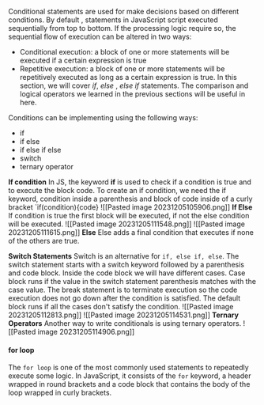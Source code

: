Conditional statements are used for make decisions based on different conditions. By default , statements in JavaScript script executed sequentially from top to bottom. If the processing logic require so, the sequential flow of execution can be altered in two ways:

- Conditional execution: a block of one or more statements will be executed if a certain expression is true
- Repetitive execution: a block of one or more statements will be repetitively executed as long as a certain expression is true. In this section, we will cover _if_, _else_ , _else if_ statements. The comparison and logical operators we learned in the previous sections will be useful in here.

Conditions can be implementing using the following ways:

- if
- if else
- if else if else
- switch
- ternary operator

**If condition**
In JS, the keyword **if** is used to check if a condition is true and to execute the block code. To create an if condition, we need the if keyword, condition inside a parenthesis and block of code inside of a curly bracket `if(condition){code}
![[Pasted image 20231205105906.png]]
**If Else**
If condition is true the first block will be executed, if not the else condition will be executed.
![[Pasted image 20231205111548.png]]
![[Pasted image 20231205111615.png]]
**Else**
Else adds a final condition that executes if none of the others are true.

**Switch Statements**
Switch is an alternative for `if, else if, else`. The switch statement starts with a switch keyword followed by a parenthesis and code block. Inside the code block we will have different cases. Case block runs if the value in the switch statement parenthesis matches with the case value. The break statement is to terminate execution so the code execution does not go down after the condition is satisfied. The default block runs if all the cases don't satisfy the condition.
![[Pasted image 20231205112813.png]]
![[Pasted image 20231205114531.png]]
**Ternary Operators**
Another way to write conditionals is using ternary operators.
![[Pasted image 20231205114906.png]]

#### for loop
The `for loop` is one of the most commonly used statements to repeatedly execute some logic. In JavaScript, it consists of the `for` keyword, a header wrapped in round brackets and a code block that contains the body of the loop wrapped in curly brackets.